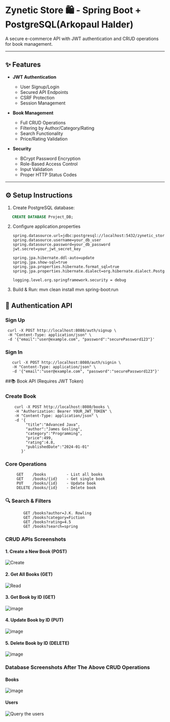 # Zynetic Store 🛍️ - Spring Boot + PostgreSQL(Arkopaul Halder)

A secure e-commerce API with JWT authentication and CRUD operations for book management.

---

## ✨ Features

- **JWT Authentication**
  - User Signup/Login
  - Secured API Endpoints
  - CSRF Protection
  - Session Management

- **Book Management**
  - Full CRUD Operations
  - Filtering by Author/Category/Rating
  - Search Functionality
  - Price/Rating Validation

- **Security**
  - BCrypt Password Encryption
  - Role-Based Access Control
  - Input Validation
  - Proper HTTP Status Codes

---

## ⚙️ Setup Instructions

1. Create PostgreSQL database:
```sql
   CREATE DATABASE Project_DB;
```
2. Configure application.properties
   ```http
   spring.datasource.url=jdbc:postgresql://localhost:5432/zynetic_store
   spring.datasource.username=your_db_user
   spring.datasource.password=your_db_password
   jwt.secret=your_jwt_secret_key

   spring.jpa.hibernate.ddl-auto=update
   spring.jpa.show-sql=true
   spring.jpa.properties.hibernate.format_sql=true
   spring.jpa.properties.hibernate.dialect=org.hibernate.dialect.PostgreSQLDialect

   logging.level.org.springframework.security = debug
   ```
4. Build & Run:
    mvn clean install
    mvn spring-boot:run

## 🔑 Authentication API
 ### Sign Up
     curl -X POST http://localhost:8080/auth/signup \
     -H "Content-Type: application/json" \
     -d '{"email":"user@example.com", "password":"securePassword123"}'
     
  ### Sign In
       curl -X POST http://localhost:8080/auth/signin \
       -H "Content-Type: application/json" \
       -d '{"email":"user@example.com", "password":"securePassword123"}'
  
##📚 Book API (Requires JWT Token)
  ### Create Book
        curl -X POST http://localhost:8080/books \
        -H "Authorization: Bearer YOUR_JWT_TOKEN" \
        -H "Content-Type: application/json" \
        -d '{
             "title":"Advanced Java",
             "author":"James Gosling",
             "category":"Programming",
             "price":499,
             "rating":4.8,
             "publishedDate":"2024-01-01"
           }'
           
   ### Core Operations
         GET    /books         - List all books
         GET    /books/{id}    - Get single book
         PUT    /books/{id}    - Update book
         DELETE /books/{id}    - Delete book
      
  ### 🔍 Search & Filters
            GET /books?author=J.K. Rowling
            GET /books?category=Fiction
            GET /books?rating=4.5
            GET /books?search=spring
     
  ### CRUD APIs Screenshots
  #### 1. Create a New Book (POST)
  ![Create](https://github.com/user-attachments/assets/e75d0282-08b3-4009-8168-4631bf5f8b2d)
  #### 2. Get All Books (GET)
  ![Read](https://github.com/user-attachments/assets/1e3d64d2-ba23-4ba6-a53e-3be500824013)
  #### 3. Get Book by ID (GET)
  ![image](https://github.com/user-attachments/assets/49ed38ef-9730-4ca1-8ada-0604ac286945)
  #### 4. Update Book by ID (PUT)
   ![image](https://github.com/user-attachments/assets/82024e06-a76a-44e1-ab27-73cd1adb024f)
  #### 5. Delete Book by ID (DELETE)
   ![image](https://github.com/user-attachments/assets/4f2fd78c-1fe5-4891-a105-d85a136c1541)

               
  ### Database Screenshots After The Above CRUD Operations
  #### Books
  ![image](https://github.com/user-attachments/assets/5e9f1d74-3158-442d-9aba-330b6203b12a)

  #### Users
  ![Query the users](https://github.com/user-attachments/assets/0c5a6a12-02c3-47d5-8920-10362574e14b)
